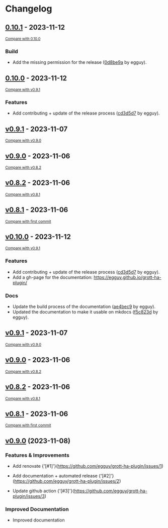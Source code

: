 # Changelog

<!-- insertion marker -->
## [0.10.1](https://github.com/egguy/grott-ha-plugin/releases/tag/0.10.1) - 2023-11-12

<small>[Compare with 0.10.0](https://github.com/egguy/grott-ha-plugin/compare/0.10.0...0.10.1)</small>

### Build

- Add the missing permission for the release ([0d8be9a](https://github.com/egguy/grott-ha-plugin/commit/0d8be9ac18ade4e5f7e13433e67944fa966ec3e0) by egguy).

## [0.10.0](https://github.com/egguy/grott-ha-plugin/releases/tag/0.10.0) - 2023-11-12

<small>[Compare with v0.9.1](https://github.com/egguy/grott-ha-plugin/compare/v0.9.1...0.10.0)</small>

### Features

- Add contributing + update of the release process ([cd3d5d7](https://github.com/egguy/grott-ha-plugin/commit/cd3d5d7c2ebc17fe435ac3ff82117a676356d963) by egguy).

## [v0.9.1](https://github.com/egguy/grott-ha-plugin/releases/tag/v0.9.1) - 2023-11-07

<small>[Compare with v0.9.0](https://github.com/egguy/grott-ha-plugin/compare/v0.9.0...v0.9.1)</small>

## [v0.9.0](https://github.com/egguy/grott-ha-plugin/releases/tag/v0.9.0) - 2023-11-06

<small>[Compare with v0.8.2](https://github.com/egguy/grott-ha-plugin/compare/v0.8.2...v0.9.0)</small>

## [v0.8.2](https://github.com/egguy/grott-ha-plugin/releases/tag/v0.8.2) - 2023-11-06

<small>[Compare with v0.8.1](https://github.com/egguy/grott-ha-plugin/compare/v0.8.1...v0.8.2)</small>

## [v0.8.1](https://github.com/egguy/grott-ha-plugin/releases/tag/v0.8.1) - 2023-11-06

<small>[Compare with first commit](https://github.com/egguy/grott-ha-plugin/compare/3641307476e25f9610dfb330b92a0cf359a5347e...v0.8.1)</small>

## [v0.10.0](https://github.com/egguy/grott-ha-plugin/releases/tag/v0.10.0) - 2023-11-12

<small>[Compare with v0.9.1](https://github.com/egguy/grott-ha-plugin/compare/v0.9.1...v0.10.0)</small>

### Features

- Add contributing + update of the release process ([cd3d5d7](https://github.com/egguy/grott-ha-plugin/commit/cd3d5d7c2ebc17fe435ac3ff82117a676356d963) by egguy).
- Add a gh-page for the documentation: https://egguy.github.io/grott-ha-plugin/

### Docs

- Update the build process of the documentation ([ae4bec9](https://github.com/egguy/grott-ha-plugin/commit/ae4bec98eda84b9701a6f89f36de0c83a1576bab) by egguy).
- Updated the documentation to make it usable on mkdocs ([f5c823d](https://github.com/egguy/grott-ha-plugin/commit/f5c823ddb842a09806699b792cc2ae6c59722de9) by egguy).

## [v0.9.1](https://github.com/egguy/grott-ha-plugin/releases/tag/v0.9.1) - 2023-11-07

<small>[Compare with v0.9.0](https://github.com/egguy/grott-ha-plugin/compare/v0.9.0...v0.9.1)</small>

## [v0.9.0](https://github.com/egguy/grott-ha-plugin/releases/tag/v0.9.0) - 2023-11-06

<small>[Compare with v0.8.2](https://github.com/egguy/grott-ha-plugin/compare/v0.8.2...v0.9.0)</small>

## [v0.8.2](https://github.com/egguy/grott-ha-plugin/releases/tag/v0.8.2) - 2023-11-06

<small>[Compare with v0.8.1](https://github.com/egguy/grott-ha-plugin/compare/v0.8.1...v0.8.2)</small>

## [v0.8.1](https://github.com/egguy/grott-ha-plugin/releases/tag/v0.8.1) - 2023-11-06

<small>[Compare with first commit](https://github.com/egguy/grott-ha-plugin/compare/3641307476e25f9610dfb330b92a0cf359a5347e...v0.8.1)</small>

[v0.9.0](https://github.com/egguy/grott-ha-plugin/releases/tag/0.9.0) (2023-11-08)
----------------------------------------------------------------------------------

### Features & Improvements


- Add renovate {'[#1]'}(https://github.com/egguy/grott-ha-plugin/issues/1)

- Add documentation + automated release {'[#2]'}(https://github.com/egguy/grott-ha-plugin/issues/2)

- Update github action {'[#3]'}(https://github.com/egguy/grott-ha-plugin/issues/3)

### Improved Documentation


- Improved documentation
